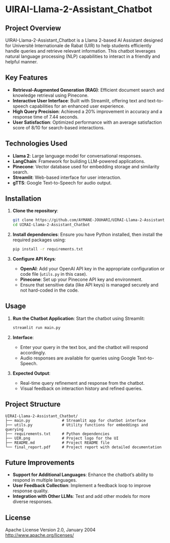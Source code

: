 # UIRAI-Llama-2-Assistant_Chatbot

## Project Overview
UIRAI-Llama-2-Assistant_Chatbot is a Llama 2-based AI Assistant designed for Université Internationale de Rabat (UIR) to help students efficiently handle queries and retrieve relevant information. This chatbot leverages natural language processing (NLP) capabilities to interact in a friendly and helpful manner.

## Key Features
- **Retrieval-Augmented Generation (RAG)**: Efficient document search and knowledge retrieval using Pinecone.
- **Interactive User Interface**: Built with Streamlit, offering text and text-to-speech capabilities for an enhanced user experience.
- **High Query Precision**: Achieved a 20% improvement in accuracy and a response time of 7.44 seconds.
- **User Satisfaction**: Optimized performance with an average satisfaction score of 8/10 for search-based interactions.

## Technologies Used
- **Llama 2**: Large language model for conversational responses.
- **LangChain**: Framework for building LLM-powered applications.
- **Pinecone**: Vector database used for embedding storage and similarity search.
- **Streamlit**: Web-based interface for user interaction.
- **gTTS**: Google Text-to-Speech for audio output.

## Installation

1. **Clone the repository**:
   ```bash
   git clone https://github.com/AYMANE-JOUHARI/UIRAI-Llama-2-Assistant_Chatbot.git
   cd UIRAI-Llama-2-Assistant_Chatbot
   ```

2. **Install dependencies**:
   Ensure you have Python installed, then install the required packages using:
   ```bash
   pip install -r requirements.txt
   ```

3. **Configure API Keys**:
   - **OpenAI**: Add your OpenAI API key in the appropriate configuration or code file (`utils.py` in this case).
   - **Pinecone**: Set up your Pinecone API key and environment.
   - Ensure that sensitive data (like API keys) is managed securely and not hard-coded in the code.

## Usage

1. **Run the Chatbot Application**:
   Start the chatbot using Streamlit:
   ```bash
   streamlit run main.py
   ```

2. **Interface**:
   - Enter your query in the text box, and the chatbot will respond accordingly.
   - Audio responses are available for queries using Google Text-to-Speech.

3. **Expected Output**:
   - Real-time query refinement and response from the chatbot.
   - Visual feedback on interaction history and refined queries.

## Project Structure

```
UIRAI-Llama-2-Assistant_Chatbot/
├── main.py              # Streamlit app for chatbot interface
├── utils.py             # Utility functions for embeddings and querying
├── requirements.txt     # Python dependencies
├── UIR.png              # Project logo for the UI
├── README.md            # Project README file
└── final_report.pdf     # Project report with detailed documentation
```

## Future Improvements
- **Support for Additional Languages**: Enhance the chatbot’s ability to respond in multiple languages.
- **User Feedback Collection**: Implement a feedback loop to improve response quality.
- **Integration with Other LLMs**: Test and add other models for more diverse responses.

## License
Apache License
Version 2.0, January 2004
http://www.apache.org/licenses/
